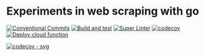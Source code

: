 # Experiments in web scraping with go

[![Conventional Commits](https://img.shields.io/badge/Conventional%20Commits-1.0.0-yellow.svg)](https://conventionalcommits.org)
[![Build and test](https://github.com/andrew-field/pickmypostcode/actions/workflows/build-test.yml/badge.svg)](https://github.com/andrew-field/pickmypostcode/actions/workflows/build-test.yml)
[![Super Linter](https://github.com/andrew-field/pickmypostcode/actions/workflows/super-linter.yml/badge.svg)](https://github.com/andrew-field/pickmypostcode/actions/workflows/super-linter.yml)
[![codecov](https://codecov.io/gh/andrew-field/luckydip/graph/badge.svg?token=Q1CjTFtUSj)](https://codecov.io/gh/andrew-field/luckydip)
[![Deploy cloud function](https://github.com/andrew-field/pickmypostcode/actions/workflows/deploy-cloud-function.yml/badge.svg)](https://github.com/andrew-field/pickmypostcode/actions/workflows/deploy-cloud-function.yml)

[![codecov - svg](https://codecov.io/gh/andrew-field/luckydip/graphs/icicle.svg?token=Q1CjTFtUSj)](https://codecov.io/gh/andrew-field/luckydip)
